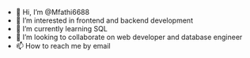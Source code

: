- 👋 Hi, I’m @Mfathi6688
- 👀 I’m interested in frontend and backend development
- 🌱 I’m currently learning SQL
- 💞️ I’m looking to collaborate on web developer and database engineer
- 📫 How to reach me by email

<!---
Mfathi6688/Mfathi6688 is a ✨ special ✨ repository because its `README.md` (this file) appears on your GitHub profile.
You can click the Preview link to take a look at your changes.
--->
